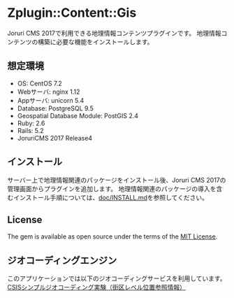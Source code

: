 # Zplugin::Content::Gis

Joruri CMS 2017で利用できる地理情報コンテンツプラグインです。
地理情報コンテンツの構築に必要な機能をインストールします。

## 想定環境

* OS: CentOS 7.2
* Webサーバ: nginx 1.12
* Appサーバ: unicorn 5.4
* Database: PostgreSQL 9.5
* Geospatial Database Module: PostGIS 2.4
* Ruby: 2.6
* Rails: 5.2
* JoruriCMS 2017 Release4

## インストール

サーバー上で地理情報関連のパッケージをインストール後、Joruri CMS 2017の管理画面からプラグインを追加します。
地理情報関連のパッケージの導入を含むインストール手順については、[doc/INSTALL.md](doc/INSTALL.md)を参照してください。

## License

The gem is available as open source under the terms of the [MIT License](http://opensource.org/licenses/MIT).

## ジオコーディングエンジン

このアプリケーションでは以下のジオコーディングサービスを利用しています。
[CSISシンプルジオコーディング実験（街区レベル位置参照情報）](http://newspat.csis.u-tokyo.ac.jp/geocode/modules/geocode/index.php?content_id=1)


